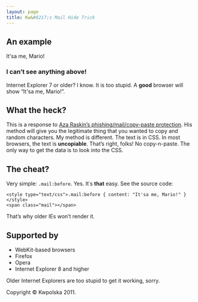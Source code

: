```yaml
---
layout: page
title: Kw&#8217;s Mail Hide Trick
---
```


## An example
<style type="text/css">.mail:before { content: "It'sa me, Mario!" }</style>
<span class="mail"></span>

### I can&#8217;t see anything above!
Internet Explorer 7 or older? I know. It is too stupid. A **good** browser will show &#8220;It'sa me, Mario!&#8221;.

## What the heck?
This is a response to [Aza Raskin&#8217;s phishing/mail/copy-paste protection][raskin]. His method will give you the legitimate thing that you wanted to copy and random characters. My method is different. The text is in CSS. In most browsers, the text is **uncopiable**. That&#8217;s right, folks! No copy-n-paste. The only way to get the data is to look into the CSS.

## The cheat?
Very simple: `.mail:before`. Yes. It&#8127;s **that** easy. See the source code:

    <style type="text/css">.mail:before { content: "It'sa me, Mario!" }</style>
    <span class="mail"></span>

That&#8217;s why older IEs won&#8217;t render it.

## Supported by

 * WebKit-based browsers
 * Firefox
 * Opera
 * Internet Explorer 8 and higher

Older Internet Explorers are too stupid to get it working, sorry.

Copyright &copy; Kwpolska 2011.

 [raskin]: http://www.azarask.in/blog/post/protecting-email-with-css/
